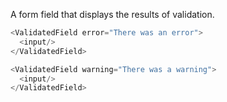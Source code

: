 A form field that displays the results of validation.

```js
<ValidatedField error="There was an error">
  <input/>
</ValidatedField>
```

```js
<ValidatedField warning="There was a warning">
  <input/>
</ValidatedField>
```
